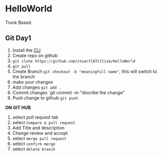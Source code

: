 # HelloWorld

Trunk Based

## Git Day1 
1. Install the [CLI](https://git-scm.com/downloads/win)
1. Create repo on github
1. `git clone https://github.com/stuartlATitlive/HelloWorld`
1. `git pull`
1. Create Branch `git checkout -b "meaningfull name"`, this will switch to the branch 
1. make your changes 
1. Add changes `git add .`
1. Commit changes `git commit -m "discribe the change" 
1. Push change to github `git push`

**ON GIT HUB**

1. select pull request tab
1. select `Compare & pull request` 
1. Add Title and description 
1. Change review and accept 
1. select `merge pull request`
1. select `confirm merge`
1. select `delete branch`
